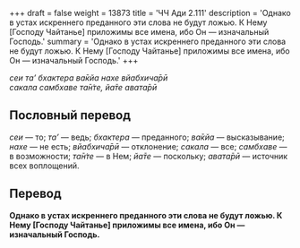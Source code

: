 +++
draft = false
weight = 13873
title = 'ЧЧ Ади 2.111'
description = 'Однако в устах искреннего преданного эти слова не будут ложью. К Нему [Господу Чайтанье] приложимы все имена, ибо Он — изначальный Господь.'
summary = 'Однако в устах искреннего преданного эти слова не будут ложью. К Нему [Господу Чайтанье] приложимы все имена, ибо Он — изначальный Господь.'
+++

_сеи та’ бхактера ва̄кйа нахе вйабхича̄рӣ  
сакала самбхаве та̄н̇те, йа̄те авата̄рӣ_

## Пословный перевод

_сеи_ — то; _та’_ — ведь; _бхактера_ — преданного; _ва̄кйа_ — высказывание; _нахе_ — не есть; _вйабхича̄рӣ_ — отклонение; _сакала_ — все; _самбхаве_ — в возможности; _та̄н̇те_ — в Нем; _йа̄те_ — поскольку; _авата̄рӣ_ — источник всех воплощений.

## Перевод

**Однако в устах искреннего преданного эти слова не будут ложью. К Нему \[Господу Чайтанье\] приложимы все имена, ибо Он — изначальный Господь.**
